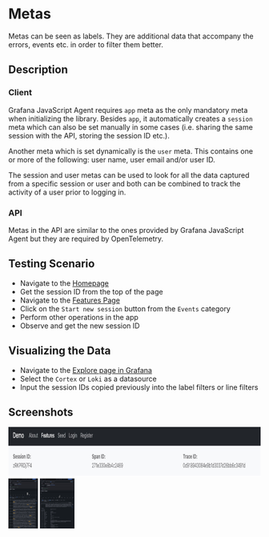 # Metas

Metas can be seen as labels. They are additional data that accompany the errors, events etc. in order to filter them
better.

## Description

### Client

Grafana JavaScript Agent requires `app` meta as the only mandatory meta when initializing the library. Besides `app`,
it automatically creates a `session` meta which can also be set manually in some cases (i.e. sharing the same session
with the API, storing the session ID etc.).

Another meta which is set dynamically is the `user` meta. This contains one or more of the following: user name, user
email and/or user ID.

The session and user metas can be used to look for all the data captured from a specific session or user and both can
be combined to track the activity of a user prior to logging in.

### API

Metas in the API are similar to the ones provided by Grafana JavaScript Agent but they are required by OpenTelemetry.

## Testing Scenario

- Navigate to the [Homepage](http://localhost:5173/)
- Get the session ID from the top of the page
- Navigate to the [Features Page](http://localhost:5173/features)
- Click on the `Start new session` button from the `Events` category
- Perform other operations in the app
- Observe and get the new session ID

## Visualizing the Data

- Navigate to the [Explore page in Grafana](http://localhost:3000/explore)
- Select the `Cortex` or `Loki` as a datasource
- Input the session IDs copied previously into the label filters or line filters

## Screenshots

[<img src="../assets/features/metasViewApp.png" alt="Viewing metas in the app" height="100" />](../assets/features/metasViewApp.png)
[<img src="../assets/features/metasViewExploreSession.png" alt="Viewing metas in Explore" height="100" />](../assets/features/metasViewExploreSession.png)
[<img src="../assets/features/metasViewExploreUser.png" alt="Viewing metas in Explore" height="100" />](../assets/features/metasViewExploreUser.png)
